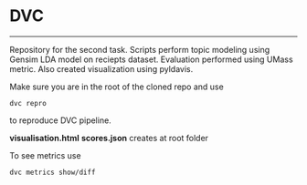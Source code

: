 # DVC 
___

Repository for the second task. Scripts perform topic modeling using Gensim LDA model on reciepts dataset. Evaluation performed using UMass metric. Also created visualization using pyldavis.

Make sure you are in the root of the cloned repo and use
```
dvc repro
```
to reproduce DVC pipeline.

**visualisation.html** **scores.json** creates at root folder

To see metrics use
```
dvc metrics show/diff
```
